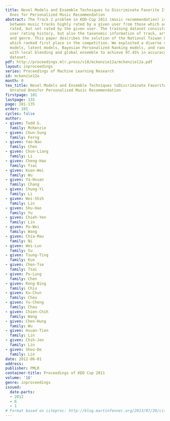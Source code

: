 ```yaml
---
title: Novel Models and Ensemble Techniques to Discriminate Favorite Items from Unrated
  Ones for Personalized Music Recommendation
abstract: The Track 2 problem in KDD-Cup 2011 (music recommendation) is to discriminate
  between music tracks highly rated by a given user from those which are overall highly
  rated, but not rated by the given user. The training dataset consists of not only
  user rating history, but also the taxonomic information of track, artist, album,
  and genre. This paper describes the solution of the National Taiwan University team
  which ranked first place in the competition. We exploited a diverse of models (neighborhood
  models, latent models, Bayesian Personalized Ranking models, and random-walk models)
  with local blending and global ensemble to achieve 97.45% in accuracy on the testing
  dataset.
pdf: http://proceedings.mlr.press/v18/mckenzie12a/mckenzie12a.pdf
layout: inproceedings
series: Proceedings of Machine Learning Research
id: mckenzie12a
month: 0
tex_title: Novel Models and Ensemble Techniques toDiscriminate Favorite Items from
  Unrated Onesfor Personalized Music Recommendation
firstpage: 101
lastpage: 135
page: 101-135
order: 101
cycles: false
author:
- given: Todd G.
  family: McKenzie
- given: Chun-Sung
  family: Ferng
- given: Yao-Nan
  family: Chen
- given: Chun-Liang
  family: Li
- given: Cheng-Hao
  family: Tsai
- given: Kuan-Wei
  family: Wu
- given: Ya-Hsuan
  family: Chang
- given: Chung-Yi
  family: Li
- given: Wei-Shih
  family: Lin
- given: Shu-Hao
  family: Yu
- given: Chieh-Yen
  family: Lin
- given: Po-Wei
  family: Wang
- given: Chia-Mau
  family: Ni
- given: Wei-Lun
  family: Su
- given: Tsung-Ting
  family: Kuo
- given: Chen-Tse
  family: Tsai
- given: Po-Lung
  family: Chen
- given: Rong-Bing
  family: Chiu
- given: Ku-Chun
  family: Chou
- given: Yu-Cheng
  family: Chou
- given: Chien-Chih
  family: Wang
- given: Chen-Hung
  family: Wu
- given: Hsuan-Tien
  family: Lin
- given: Chih-Jen
  family: Lin
- given: Shou-De
  family: Lin
date: 2012-06-01
address: 
publisher: PMLR
container-title: Proceedings of KDD Cup 2011
volume: '18'
genre: inproceedings
issued:
  date-parts:
  - 2012
  - 6
  - 1
# Format based on citeproc: http://blog.martinfenner.org/2013/07/30/citeproc-yaml-for-bibliographies/
---
```

